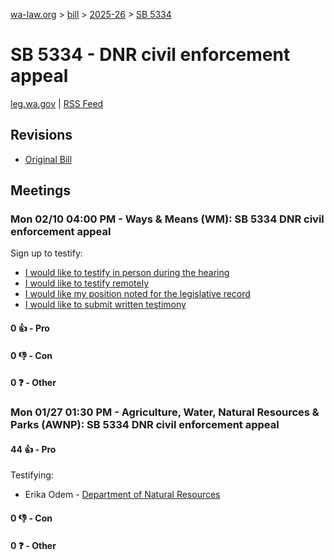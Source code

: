 [wa-law.org](/) > [bill](/bill/) > [2025-26](/bill/2025-26/) > [SB 5334](/bill/2025-26/sb/5334/)

# SB 5334 - DNR civil enforcement appeal
[leg.wa.gov](https://app.leg.wa.gov/billsummary?BillNumber=5334&Year=2025&Initiative=false) | [RSS Feed](./rss.xml)

## Revisions
* [Original Bill](1/)

## Meetings
### Mon 02/10 04:00 PM - Ways & Means (WM): SB 5334 DNR civil enforcement appeal
Sign up to testify:
* [I would like to testify in person during the hearing](https://app.leg.wa.gov/csi/Testifier/Add?chamber=House&mId=32732&aId=163650&caId=25741&tId=1)
* [I would like to testify remotely](https://app.leg.wa.gov/csi/Testifier/Add?chamber=House&mId=32732&aId=163650&caId=25741&tId=2)
* [I would like my position noted for the legislative record](https://app.leg.wa.gov/csi/Testifier/Add?chamber=House&mId=32732&aId=163650&caId=25741&tId=3)
* [I would like to submit written testimony](https://app.leg.wa.gov/csi/Testifier/Add?chamber=House&mId=32732&aId=163650&caId=25741&tId=4)

#### 0 👍 - Pro

#### 0 👎 - Con

#### 0 ❓ - Other

### Mon 01/27 01:30 PM - Agriculture, Water, Natural Resources & Parks (AWNP): SB 5334 DNR civil enforcement appeal
#### 44 👍 - Pro
Testifying:
* Erika Odem - [Department of Natural Resources](/org/department_of_natural_resources/)

#### 0 👎 - Con

#### 0 ❓ - Other
